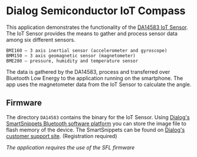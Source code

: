 # Dialog Semiconductor IoT Compass

This application demonstrates the functionality of the [DA14583 IoT Sensor](http://www.dialog-semiconductor.com/iotsensor). The IoT Sensor provides the means to gather and process sensor data among six different sensors.

```
BMI160 – 3 axis inertial sensor (accelerometer and gyroscope)
BMM150 – 3 axis geomagnetic sensor (magnetometer)
BME280 – pressure, humidity and temperature sensor
```

The data is gathered by the DA14583, process and transferred over Bluetooth Low Energy to the application running on the smartphone. The app uses the magnetometer data from the IoT Sensor to calculate the angle.

## Firmware
The directory `DA14583` contains the binary for the IoT Sensor. Using [Dialog's SmartSnippets Bluetooth software platform](http://www.dialog-semiconductor.com/bluetooth-smart/development-tools) you can store the image file to flash memory of the device. The SmartSnippets can be found on [Dialog's customer support site](http://support.dialog-semiconductor.com/connectivity). (Registration required)

*The application requires the use of the SFL firmware*